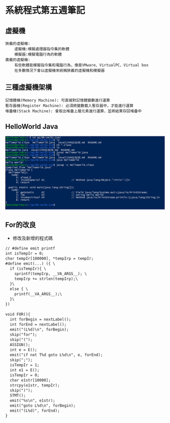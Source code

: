 # 系統程式第五週筆記

## 虛擬機
```
狹義的虛擬機:
    虛擬機:模擬處理器指令集的軟體
    模擬器:模擬電腦行為的軟體
廣義的虛擬機:
    有些軟體能模擬指令集和電腦行為，像是VMware、VirtualPC、Virtual box
    在多數情況下會以虛擬機來統稱狹義的虛擬機和模擬器
```

## 三種虛擬機架構
```
記憶體機(Memory Machine): 可直接對記憶體變數進行運算
暫存器機(Register Machine): 必須將變數載入暫存器中，才能進行運算
堆疊機(Stack Machine): 會取出堆疊上層元素進行運算，並將結果存回堆疊中
```

## HelloWorld Java
![picture](https://github.com/ZKX-0326/sp109b/blob/main/note/picture/%E8%9E%A2%E5%B9%95%E6%93%B7%E5%8F%96%E7%95%AB%E9%9D%A2%202021-05-04%20202402.png)

## For的改良
* 修改及新增的程式碼
```
// #define emit printf
int isTempIr = 0;
char tempIr[100000], *tempIrp = tempIr;
#define emit(...) ({ \
  if (isTempIr){ \
    sprintf(tempIrp, __VA_ARGS__); \
    tempIrp += strlen(tempIrp);\
  }\
  else { \
    printf(__VA_ARGS__);\
  }\
})

void FOR(){
  int forBegin = nextLabel();
  int forEnd = nextLabel();
  emit("(L%d)\n", forBegin);
  skip("for");
  skip("(");
  ASSIGN();
  int e = E();
  emit("if not T%d goto L%d\n", e, forEnd);
  skip(";");
  isTempIr = 1;
  int e1 = E();
  isTempIr = 0;
  char e1str[10000];
  strcpy(e1str, tempIr);
  skip(")");
  STMT();
  emit("%s\n", e1str);
  emit("goto L%d\n", forBegin);
  emit("(L%d)", forEnd);
}
```